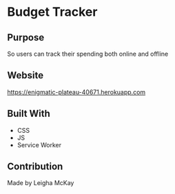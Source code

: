 # Budget Tracker

## Purpose
So users can track their spending both online and offline

## Website
https://enigmatic-plateau-40671.herokuapp.com

## Built With 
* CSS
* JS
* Service Worker

## Contribution
Made by Leigha McKay